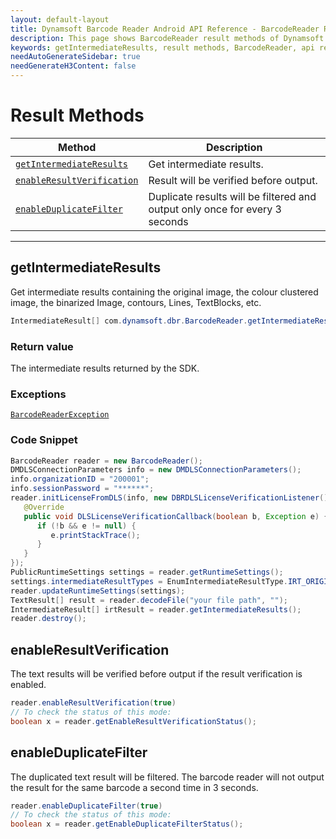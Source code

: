 ```yaml
---
layout: default-layout
title: Dynamsoft Barcode Reader Android API Reference - BarcodeReader Result Methods
description: This page shows BarcodeReader result methods of Dynamsoft Barcode Reader for Android SDK.
keywords: getIntermediateResults, result methods, BarcodeReader, api reference, android
needAutoGenerateSidebar: true
needGenerateH3Content: false
---
```


# Result Methods

  | Method               | Description |
  | -------------------- | ----------- |
  | [`getIntermediateResults`](#getintermediateresults) | Get intermediate results. |
  | [`enableResultVerification`](#enableresultverification) | Result will be verified before output. |
  | [`enableDuplicateFilter`](#enableduplicatefilter) | Duplicate results will be filtered and output only once for every 3 seconds |

  ---

## getIntermediateResults

Get intermediate results containing the original image, the colour clustered image, the binarized Image, contours, Lines, TextBlocks, etc.

```java
IntermediateResult[] com.dynamsoft.dbr.BarcodeReader.getIntermediateResults() throws BarcodeReaderException 
```

### Return value

The intermediate results returned by the SDK.

### Exceptions

[`BarcodeReaderException`](auxiliary-BarcodeReaderException.md)

### Code Snippet

```java
BarcodeReader reader = new BarcodeReader();
DMDLSConnectionParameters info = new DMDLSConnectionParameters();
info.organizationID = "200001";
info.sessionPassword = "******";
reader.initLicenseFromDLS(info, new DBRDLSLicenseVerificationListener() {
   @Override
   public void DLSLicenseVerificationCallback(boolean b, Exception e) {
      if (!b && e != null) {
         e.printStackTrace();
      }
   }
});
PublicRuntimeSettings settings = reader.getRuntimeSettings();
settings.intermediateResultTypes = EnumIntermediateResultType.IRT_ORIGINAL_IMAGE | EnumIntermediateResultType.IRT_COLOUR_CLUSTERED_IMAGE | EnumIntermediateResultType.IRT_COLOUR_CONVERTED_GRAYSCALE_IMAGE;
reader.updateRuntimeSettings(settings);
TextResult[] result = reader.decodeFile("your file path", "");
IntermediateResult[] irtResult = reader.getIntermediateResults();
reader.destroy();
```

## enableResultVerification

The text results will be verified before output if the result verification is enabled.

```java
reader.enableResultVerification(true)
// To check the status of this mode:
boolean x = reader.getEnableResultVerificationStatus();
```

## enableDuplicateFilter

The duplicated text result will be filtered. The barcode reader will not output the result for the same barcode a second time in 3 seconds.

```java
reader.enableDuplicateFilter(true)
// To check the status of this mode:
boolean x = reader.getEnableDuplicateFilterStatus();
```
